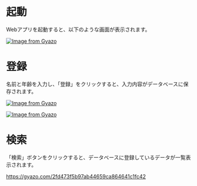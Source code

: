 # 起動

Webアプリを起動すると、以下のような画面が表示されます。

[![Image from Gyazo](https://i.gyazo.com/04de33be325901e95c83eb88faa9aa01.png)](https://gyazo.com/04de33be325901e95c83eb88faa9aa01)

# 登録
名前と年齢を入力し、「登録」をクリックすると、入力内容がデータベースに保存されます。

[![Image from Gyazo](https://i.gyazo.com/dbcc8d3b4a0da4e2ee93b0f1846d74bf.png)](https://gyazo.com/dbcc8d3b4a0da4e2ee93b0f1846d74bf)

[![Image from Gyazo](https://i.gyazo.com/d6510c1cba29b22a9c2678333cf1e72c.png)](https://gyazo.com/d6510c1cba29b22a9c2678333cf1e72c)

# 検索
「検索」ボタンをクリックすると、データベースに登録しているデータが一覧表示されます。

https://gyazo.com/2fd473f5b97ab44659ca864641c1fc42